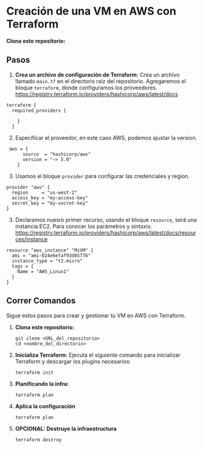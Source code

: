 # Creación de una VM en AWS con Terraform




**Clona este repositorio:**


## Pasos
1. **Crea un archivo de configuración de Terraform:**
Crea un archivo llamado `main.tf` en el directorio raíz del repositorio. Agregaremos el bloque `terraform`, donde configuramos los proveedores. 
https://registry.terraform.io/providers/hashicorp/aws/latest/docs

```hcl
terraform {
  required_providers {
    
    }
  }
```
2. Especificar el proveedor, en este caso AWS, podemos ajustar la version.
```hcl
 aws = {
      source  = "hashicorp/aws"
      version = "~> 5.0"
    }
```
3. Usamos el bloque `provider` para configurar las credenciales y region.
```hcl
provider "aws" {
  region     = "us-west-2"
  access_key = "my-access-key"
  secret_key = "my-secret-key"
}
```

3. Declaramos nuesro primer recurso, usando el bloque `resource`, será una instancia EC2. Para conocer los parámetros y sintaxis: https://registry.terraform.io/providers/hashicorp/aws/latest/docs/resources/instance 

```hcl
resource "aws_instance" "MiVM" {
  ami = "ami-024e6efaf93d85776"
  instance_type = "t2.micro"
  tags = {
    Name = "AWS_Linux1"
  }
}
```

## Correr Comandos

Sigue estos pasos para crear y gestionar tu VM en AWS con Terraform.

1. **Clona este repositorio:**

   ```shell
   git clone <URL_del_repositorio>
   cd <nombre_del_directorio>
   ```
2. **Inicializa Terraform:**
Ejecuta el siguiente comando para inicializar Terraform y descargar los plugins necesarios:

   ```shell
   terraform init
   ```

3. **Planificando la infra:**

   ```shell
   terraform plan
   ```
4. **Aplica la configuración**

   ```shell
   terraform plan
   ```
5. **OPCIONAL: Destruye la infraestructura**
   ```shell
   terraform destroy
   ```